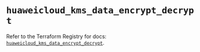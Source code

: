 # `huaweicloud_kms_data_encrypt_decrypt`

Refer to the Terraform Registry for docs: [`huaweicloud_kms_data_encrypt_decrypt`](https://registry.terraform.io/providers/huaweicloud/huaweicloud/1.71.1/docs/resources/kms_data_encrypt_decrypt).
